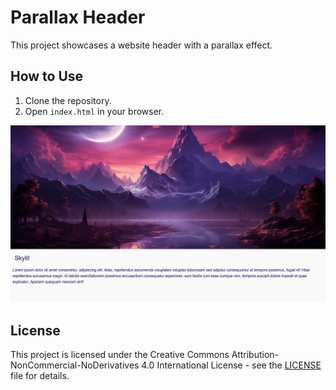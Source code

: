 # Parallax Header

This project showcases a website header with a parallax effect.

## How to Use

1. Clone the repository.
2. Open `index.html` in your browser.

![Screenshot](screenshot.png)

## License

This project is licensed under the Creative Commons Attribution-NonCommercial-NoDerivatives 4.0 International License - see the [LICENSE](LICENSE) file for details.
